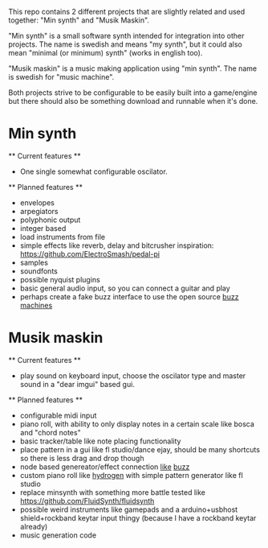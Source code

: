 This repo contains 2 different projects that are slightly related and used together: "Min synth" and "Musik Maskin".


"Min synth" is a small software synth intended for integration into other projects.
The name is swedish and means "my synth", but it could also mean "minimal (or minimum) synth" (works in english too).

"Musik maskin" is a music making application using "min synth".
The name is swedish for "music machine".


Both projects strive to be configurable to be easily built into a game/engine but there should also be something download and runnable when it's done.


Min synth
=========

** Current features **

 * One single somewhat configurable oscilator.


** Planned features **

 * envelopes
 * arpegiators
 * polyphonic output
 * integer based
 * load instruments from file
 * simple effects like reverb, delay and bitcrusher
   inspiration: https://github.com/ElectroSmash/pedal-pi
 * samples
 * soundfonts
 * possible nyquist plugins
 * basic general audio input, so you can connect a guitar and play
 * perhaps create a fake buzz interface to use the open source [buzz machines](https://github.com/Buzztrax/buzzmachines)

Musik maskin
=========

** Current features **

 * play sound on keyboard input, choose the oscilator type and master sound in a "dear imgui" based gui.


** Planned features **

 * configurable midi input
 * piano roll, with ability to only display notes in a certain scale like bosca and "chord notes"
 * basic tracker/table like note placing functionality
 * place pattern in a gui like fl studio/dance ejay, should be many shortcuts so there is less drag and drop though
 * node based genereator/effect connection [like](http://jeskola.net/buzz/) [buzz](https://www.youtube.com/watch?v=77zg3fJyaH0)
 * custom piano roll like [hydrogen](https://www.youtube.com/watch?v=EwR1KbX6MZg) with simple pattern generator like fl studio
 * replace minsynth with something more battle tested like https://github.com/FluidSynth/fluidsynth
 * possible weird instruments like gamepads and a arduino+usbhost shield+rockband keytar input thingy (because I have a rockband keytar already)
 * music generation code




